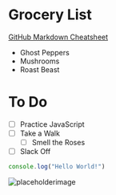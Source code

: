 # Grocery List
[GitHub Markdown Cheatsheet]( https://github.com/adam-p/markdown-here/wiki/markdown-cheatsheet)

- Ghost Peppers
- Mushrooms
- Roast Beast

# To Do
- [ ] Practice JavaScript
- [ ] Take a Walk
    - [ ] Smell the Roses
- [ ] Slack Off

```javascript
console.log("Hello World!")
```

![placeholderimage](https://placehold.co/600x400/png)